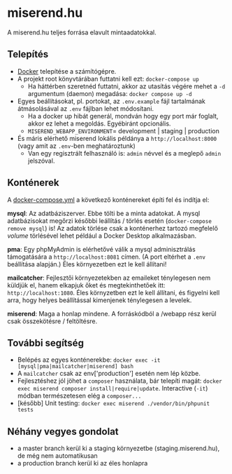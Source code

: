 miserend.hu
========

A miserend.hu teljes forrása elavult mintaadatokkal.

## Telepítés
- [Docker](https://docs.docker.com/engine/install/) telepítése a számítógépre.
- A projekt root könyvtárában futtatni kell ezt: `docker-compose up`
  - Ha háttérben szeretnéd futtatni, akkor az utasítás végére mehet a `-d` argumentum (daemon) megadása: `docker compose up -d`
- Egyes beállításokat, pl. portokat, az `.env.example` fájl tartalmának átmásolásával az `.env` fájlban lehet módosítani. 
  - Ha a docker up hibát generál, mondván hogy egy port már foglalt, akkor ez lehet a megoldás. Egyébiránt opcionális.
  - `MISEREND_WEBAPP_ENVIRONMENT`= development | staging | production
- És máris elérhető miserend lokális példánya a `http://localhost:8000` (vagy amit az `.env`-ben meghatároztunk)
  - Van egy regisztrált felhasználó is: `admin` névvel és a meglepő `admin` jelszóval.

## Konténerek
A [docker-compose.yml](docker-compose.yml) a következő konténereket építi fel és indítja el:

**mysql**: Az adatbáziszerver. Ebbe tölti be a minta adatokat. A mysql adatbázisokat megőrzi későbbi leállítás / törlés esetén (`docker-compose remove mysql`) is! Az adatok törlése csak a konténerhez tartozó megfelelő *volume* törlésével lehet például a Docker Desktop alkalmazásban.

**pma**: Egy phpMyAdmin is elérhetővé válik a mysql adminisztrálás támogatására a `http://localhost:8081` címen. (A port eltérhet a `.env` beállítása alapján.) Éles környezetben ezt le kell állítani!

**mailcatcher**: Fejlesztői környezetekben az emaileket ténylegesen nem küldjük el, hanem elkapjuk őket és megtekinthetőek itt: `http://localhost:1080`. Éles környzetben ezt le kell állítani, és figyelni kell arra, hogy helyes beállítással kimenjenek ténylegesen a levelek.

**miserend**: Maga a honlap mindene. A forráskódból a /webapp rész kerül csak összekötésre / feltöltésre.

## További segítség
- Belépés az egyes konténerekbe: `docker exec -it [mysql|pma|mailcatcher|miserend] bash`
- A `mailcatcher` csak az env['production'] esetén nem lép közbe.
- Fejlesztéshez jól jöhet a `composer` használata, bár telepíti magát:  `docker exec miserend composer install|require|update`. Interactive (`-it`) módban természetesen elég a `composer...`
- [később] Unit testing: `docker exec miserend ./vendor/bin/phpunit tests`

## Néhány vegyes gondolat
  - a master branch kerül ki a staging környezetbe (staging.miserend.hu), de még nem automatikusan
  - a production branch kerül ki az éles honlapra
	